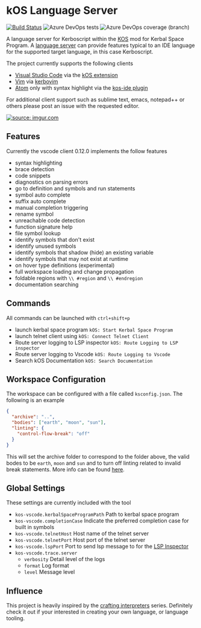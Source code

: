 # kOS Language Server

[![Build Status](https://dev.azure.com/johnchabot2013/KOS-Language-Server/_apis/build/status/jonnyboyC.kos-language-server?branchName=master)](https://dev.azure.com/johnchabot2013/KOS-Language-Server/_build/latest?definitionId=1&branchName=master)
![Azure DevOps tests](https://img.shields.io/azure-devops/tests/johnchabot2013/KOS-Language-Server/1.svg)
![Azure DevOps coverage (branch)](https://img.shields.io/azure-devops/coverage/johnchabot2013/KOS-Language-Server/1/master.svg)

A language server for Kerboscript within the [KOS](https://github.com/KSP-KOS/KOS) mod for Kerbal Space Program. A [language server](https://langserver.org/) can provide features typical to an IDE language for the supported target language, in this case Kerboscript. 

The project currently supports the following clients
* [Visual Studio Code](https://code.visualstudio.com/) via the [kOS extension](https://marketplace.visualstudio.com/items?itemName=JohnChabot.kos-vscode)
* [Vim](https://www.vim.org/) via [kerbovim](https://github.com/Freedzone/kerbovim)
* [Atom](https://atom.io/) only with syntax highlight via the [kos-ide plugin](https://atom.io/packages/ide-kos) 

For additional client support such as sublime text, emacs, notepad++ or others please post an issue with the requested editor. 

<a href="https://imgur.com/kmrbdE4"><img src="https://i.imgur.com/kmrbdE4h.gif" title="source: imgur.com" /></a>

## Features

Currently the vscode client 0.12.0 implements the follow features
- syntax highlighting
- brace detection
- code snippets
- diagnostics on parsing errors
- go to definition and symbols and run statements
- symbol auto complete
- suffix auto complete
- manual completion triggering
- rename symbol
- unreachable code detection
- function signature help
- file symbol lookup
- identify symbols that don't exist
- identify unused symbols
- identify symbols that shadow (hide) an existing variable
- identify symbols that may not exist at runtime
- on hover type definitions (experimental)
- full workspace loading and change propagation
- foldable regions with `\\ #region` and `\\ #endregion`
- documentation searching

## Commands
All commands can be launched with `ctrl+shift+p`
- launch kerbal space program `kOS: Start Kerbal Space Program`
- launch telnet client using `kOS: Connect Telnet Client`
- Route server logging to LSP inspector `kOS: Route Logging to LSP inspector`
- Route server logging to Vscode `kOS: Route Logging to Vscode`
- Search kOS Documentation `kOS: Search Documentation`

## Workspace Configuration
The workspace can be configured with a file called `ksconfig.json`. The following is an example

```json
{
  "archive": "..",
  "bodies": ["earth", "moon", "sun"],
  "linting": {
    "control-flow-break": "off"
  }
}
```

This will set the archive folder to correspond to the folder above, the valid bodes to be `earth`, `moon` and `sun` and to turn off linting related to invalid break statements. More info can be found [here](https://github.com/jonnyboyC/kos-language-server/tree/master/server/ksconfig.md).

## Global Settings
These settings are currently included with the tool
- `kos-vscode.kerbalSpaceProgramPath` Path to kerbal space program
- `kos-vscode.completionCase` Indicate the preferred completion case for built in symbols
- `kos-vscode.telnetHost` Host name of the telnet server
- `kos-vscode.telnetPort` Host port of the telnet server
- `kos-vscode.lspPort` Port to send lsp message to for the [LSP Inspector](https://marketplace.visualstudio.com/items?itemName=octref.lsp-inspector-webview)
- `kos-vscode.trace.server`
  - `verbosity` Detail level of the logs
  - `format` Log format
  - `level` Message level

## Influence
This project is heavily inspired by the [crafting interpreters](http://craftinginterpreters.com/) series. Definitely check it out if your interested in creating your own language, or language tooling.
